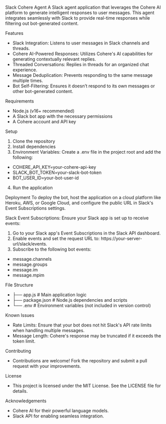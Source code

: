 Slack Cohere Agent
A Slack agent application that leverages the Cohere AI platform to generate intelligent responses to user messages. This agent integrates seamlessly with Slack to provide real-time responses while filtering out bot-generated content.

Features
- Slack Integration: Listens to user messages in Slack channels and threads.
- Cohere AI-Powered Responses: Utilizes Cohere's AI capabilities for generating contextually relevant replies.
- Threaded Conversations: Replies in threads for an organized chat experience.
- Message Deduplication: Prevents responding to the same message multiple times.
- Bot Self-Filtering: Ensures it doesn’t respond to its own messages or other bot-generated content.

Requirements
- Node.js (v16+ recommended)
- A Slack bot app with the necessary permissions
- A Cohere account and API key

Setup
1. Clone the repository
2. Install dependencies
3. Environment Variables: Create a .env file in the project root and add the following:
  - COHERE_API_KEY=your-cohere-api-key
  - SLACK_BOT_TOKEN=your-slack-bot-token
  - BOT_USER_ID=your-bot-user-id
4. Run the application

Deployment
To deploy the bot, host the application on a cloud platform like Heroku, AWS, or Google Cloud, and configure the public URL in Slack's Event Subscriptions settings.

Slack Event Subscriptions: Ensure your Slack app is set up to receive events:
1. Go to your Slack app's Event Subscriptions in the Slack API dashboard.
2. Enable events and set the request URL to: https://your-server-url/slack/events.
3. Subscribe to the following bot events:
  - message.channels
  - message.groups
  - message.im
  - message.mpim

File Structure
- ├── app.js               # Main application logic
- ├── package.json         # Node.js dependencies and scripts
- └── .env                 # Environment variables (not included in version control)

Known Issues
- Rate Limits: Ensure that your bot does not hit Slack's API rate limits when handling multiple messages.
- Message Length: Cohere's response may be truncated if it exceeds the token limit.

Contributing
- Contributions are welcome! Fork the repository and submit a pull request with your improvements.

License
- This project is licensed under the MIT License. See the LICENSE file for details.

Acknowledgements
- Cohere AI for their powerful language models.
- Slack API for enabling seamless integration.
